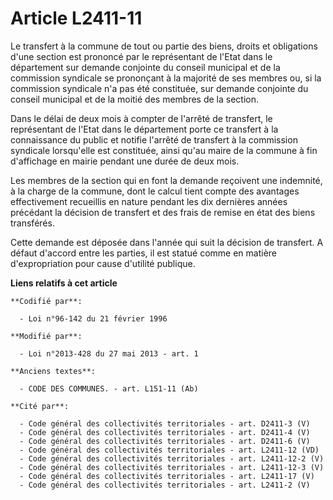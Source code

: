 # Article L2411-11

Le transfert à la commune de tout ou partie des biens, droits et obligations d'une section est prononcé par le représentant
de l'Etat dans le département sur demande conjointe du conseil municipal et de la commission syndicale se prononçant à la
majorité de ses membres ou, si la commission syndicale n'a pas été constituée, sur demande conjointe du conseil municipal et
de la moitié des  membres  de la section.

Dans le délai de deux mois à compter de l'arrêté de transfert, le représentant de l'Etat dans le département porte ce
transfert à la connaissance du public et notifie l'arrêté de transfert à la commission syndicale lorsqu'elle est constituée,
ainsi qu'au maire de la commune à fin d'affichage en mairie pendant une durée de deux mois.

Les membres de la section  qui en font la demande reçoivent une indemnité, à la charge de la commune, dont le calcul tient
compte des avantages effectivement recueillis en nature pendant les dix dernières années  précédant la décision de transfert
et des frais de remise en état des biens transférés.

Cette demande est déposée dans l'année qui suit la décision de transfert. A défaut d'accord entre les parties, il est statué
comme en matière d'expropriation pour cause d'utilité publique.

**Liens relatifs à cet article**

	**Codifié par**:

	  - Loi n°96-142 du 21 février 1996

	**Modifié par**:

	  - Loi n°2013-428 du 27 mai 2013 - art. 1

	**Anciens textes**:

	  - CODE DES COMMUNES. - art. L151-11 (Ab)

	**Cité par**:

	  - Code général des collectivités territoriales - art. D2411-3 (V)
	  - Code général des collectivités territoriales - art. D2411-4 (V)
	  - Code général des collectivités territoriales - art. D2411-6 (V)
	  - Code général des collectivités territoriales - art. L2411-12 (VD)
	  - Code général des collectivités territoriales - art. L2411-12-2 (V)
	  - Code général des collectivités territoriales - art. L2411-12-3 (V)
	  - Code général des collectivités territoriales - art. L2411-17 (V)
	  - Code général des collectivités territoriales - art. L2411-2 (V)
